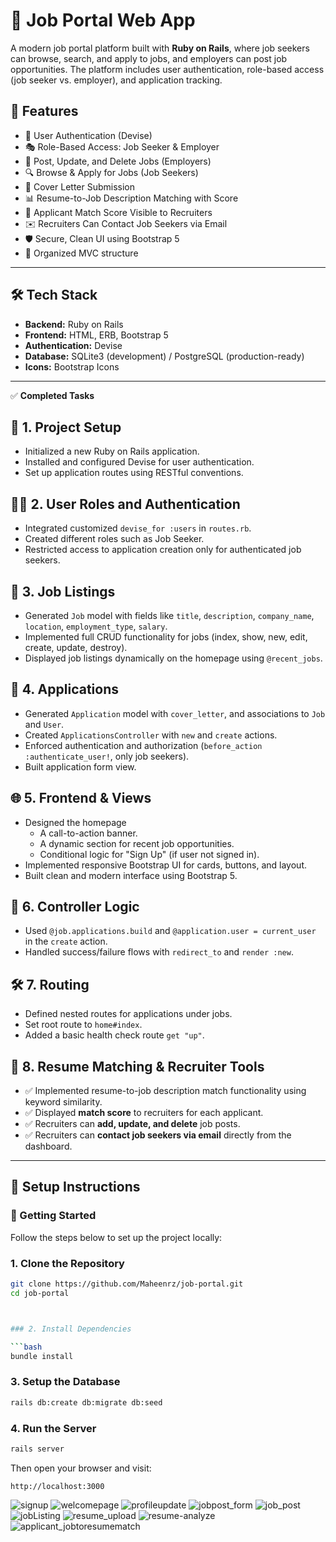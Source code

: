# 💼 Job Portal Web App

A modern job portal platform built with **Ruby on Rails**, where job seekers can browse, search, and apply to jobs, and employers can post job opportunities. The platform includes user authentication, role-based access (job seeker vs. employer), and application tracking.

## 🚀 Features

- 👥 User Authentication (Devise)
- 🎭 Role-Based Access: Job Seeker & Employer
- 📝 Post, Update, and Delete Jobs (Employers)
- 🔍 Browse & Apply for Jobs (Job Seekers)
- 📄 Cover Letter Submission
- 📊 Resume-to-Job Description Matching with Score
- 🧮 Applicant Match Score Visible to Recruiters
- ✉️ Recruiters Can Contact Job Seekers via Email
- 🛡️ Secure, Clean UI using Bootstrap 5
- 📂 Organized MVC structure

---

## 🛠️ Tech Stack

- **Backend:** Ruby on Rails
- **Frontend:** HTML, ERB, Bootstrap 5
- **Authentication:** Devise
- **Database:** SQLite3 (development) / PostgreSQL (production-ready)
- **Icons:** Bootstrap Icons

---

✅ **Completed Tasks**

## 🔧  1. Project Setup
- Initialized a new Ruby on Rails application.
- Installed and configured Devise for user authentication.
- Set up application routes using RESTful conventions.

## 👩‍💼  2. User Roles and Authentication
- Integrated customized `devise_for :users` in `routes.rb`.
- Created different roles such as Job Seeker.
- Restricted access to application creation only for authenticated job seekers.

## 💼 3. Job Listings
- Generated `Job` model with fields like `title`, `description`, `company_name`, `location`, `employment_type`, `salary`.
- Implemented full CRUD functionality for jobs (index, show, new, edit, create, update, destroy).
- Displayed job listings dynamically on the homepage using `@recent_jobs`.

## 📄  4. Applications
- Generated `Application` model with `cover_letter`, and associations to `Job` and `User`.
- Created `ApplicationsController` with `new` and `create` actions.
- Enforced authentication and authorization (`before_action :authenticate_user!`, only job seekers).
- Built application form view.

## 🌐  5. Frontend & Views
- Designed the homepage
  - A call-to-action banner.
  - A dynamic section for recent job opportunities.
  - Conditional logic for "Sign Up" (if user not signed in).
- Implemented responsive Bootstrap UI for cards, buttons, and layout.
- Built clean and modern interface using Bootstrap 5.

## 🧠  6. Controller Logic
- Used `@job.applications.build` and `@application.user = current_user` in the `create` action.
- Handled success/failure flows with `redirect_to` and `render :new`.

## 🛠️  7. Routing
- Defined nested routes for applications under jobs.
- Set root route to `home#index`.
- Added a basic health check route `get "up"`.

## 🧮  8. Resume Matching & Recruiter Tools
- ✅ Implemented resume-to-job description match functionality using keyword similarity.
- ✅ Displayed **match score** to recruiters for each applicant.
- ✅ Recruiters can **add, update, and delete** job posts.
- ✅ Recruiters can **contact job seekers via email** directly from the dashboard.

---

## 🔧 Setup Instructions

### 🚀 Getting Started

Follow the steps below to set up the project locally:

### 1. Clone the Repository

```bash
git clone https://github.com/Maheenrz/job-portal.git
cd job-portal



### 2. Install Dependencies

```bash
bundle install
```

### 3. Setup the Database

```bash
rails db:create db:migrate db:seed
```

### 4. Run the Server

```bash
rails server
```

Then open your browser and visit:

```
http://localhost:3000
```
![signup](https://github.com/user-attachments/assets/0bbe3605-cb92-42a3-aae2-6835f7c4c4c7)
![welcomepage](https://github.com/user-attachments/assets/4d628650-3a8d-4d35-9ab4-936d505acc79)
![profileupdate](https://github.com/user-attachments/assets/8438a39b-eabb-4366-858a-a9cc63286ca5)
![jobpost_form](https://github.com/user-attachments/assets/11dd48c7-f690-4a92-b653-f78f38ccd8c5)
![job_post](https://github.com/user-attachments/assets/0c62b001-be9e-4cd9-9b9f-fc8be7fabeb3)
![jobListing](https://github.com/user-attachments/assets/e4bfc5c8-1550-4533-a602-2d74176bd776)
![resume_upload](https://github.com/user-attachments/assets/c5b54f08-dc7b-4685-b3dc-d6370ed463c8)
![resume-analyze](https://github.com/user-attachments/assets/06f99ef3-529c-47e7-a553-750acb873a38)
![applicant_jobtoresumematch](https://github.com/user-attachments/assets/7a313fa7-37ec-48f0-978f-335a0171f379)
